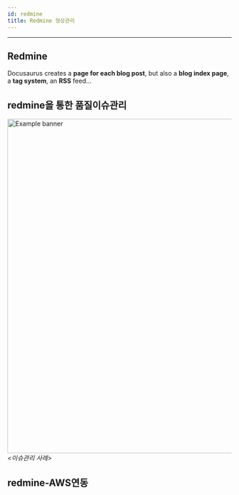 ```yaml
---
id: redmine
title: Redmine 형상관리
---
```


---

## Redmine

Docusaurus creates a **page for each blog post**, but also a **blog index page**, a **tag system**, an **RSS** feed...

## redmine을 통한 품질이슈관리

<p align="center">
	<div class="box" >
		<img
			src={require('/img/1_process/d_process_train_issue_mgn.png').default}
			alt="Example banner"
			width="750"
		/><br/><em>&lt;이슈관리 사례&gt;</em>
	</div>
</p>


## redmine-AWS연동


